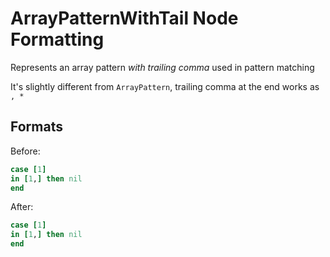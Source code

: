 <!-- BEGIN_AUTOGENERATED -->

# ArrayPatternWithTail Node Formatting

Represents an array pattern _with trailing comma_ used in pattern matching

It's slightly different from `ArrayPattern`, trailing comma at the end works as `, *`

<!-- END_AUTOGENERATED -->

## Formats

Before:

```ruby
case [1]
in [1,] then nil
end
```

After:

```ruby
case [1]
in [1,] then nil
end
```
